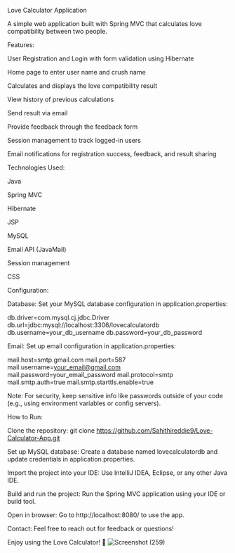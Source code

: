 Love Calculator Application

A simple web application built with Spring MVC that calculates love compatibility between two people.

Features:

User Registration and Login with form validation using Hibernate

Home page to enter user name and crush name

Calculates and displays the love compatibility result

View history of previous calculations

Send result via email

Provide feedback through the feedback form

Session management to track logged-in users

Email notifications for registration success, feedback, and result sharing

Technologies Used:

Java

Spring MVC

Hibernate

JSP

MySQL

Email API (JavaMail)

Session management

CSS

Configuration:

Database:
Set your MySQL database configuration in application.properties:

db.driver=com.mysql.cj.jdbc.Driver
db.url=jdbc:mysql://localhost:3306/lovecalculatordb
db.username=your_db_username
db.password=your_db_password

Email:
Set up email configuration in application.properties:

mail.host=smtp.gmail.com
mail.port=587
mail.username=your_email@gmail.com
mail.password=your_email_password
mail.protocol=smtp
mail.smtp.auth=true
mail.smtp.starttls.enable=true

Note: For security, keep sensitive info like passwords outside of your code (e.g., using environment variables or config servers).

How to Run:

Clone the repository:
git clone https://github.com/Sahithireddie9/Love-Calculator-App.git

Set up MySQL database:
Create a database named lovecalculatordb and update credentials in application.properties.

Import the project into your IDE:
Use IntelliJ IDEA, Eclipse, or any other Java IDE.

Build and run the project:
Run the Spring MVC application using your IDE or build tool.

Open in browser:
Go to http://localhost:8080/ to use the app.

Contact:
Feel free to reach out for feedback or questions!

Enjoy using the Love Calculator! 💖
![Screenshot (259)](https://github.com/user-attachments/assets/bbe4223d-703f-49e6-ae9e-116bf00a9832)


